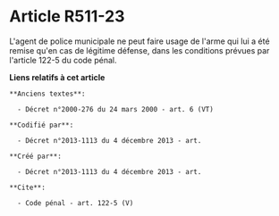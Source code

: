 # Article R511-23

L'agent de police municipale ne peut faire usage de l'arme qui lui a été remise qu'en cas de légitime défense, dans les
conditions prévues par l'article 122-5 du code pénal.

**Liens relatifs à cet article**

	**Anciens textes**:

	  - Décret n°2000-276 du 24 mars 2000 - art. 6 (VT)

	**Codifié par**:

	  - Décret n°2013-1113 du 4 décembre 2013 - art.

	**Créé par**:

	  - Décret n°2013-1113 du 4 décembre 2013 - art.

	**Cite**:

	  - Code pénal - art. 122-5 (V)
